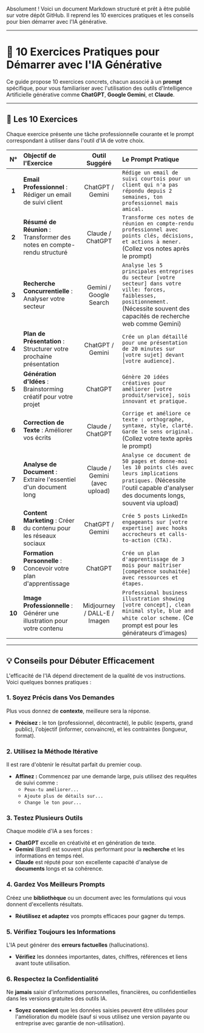 Absolument ! Voici un document Markdown structuré et prêt à être publié sur votre dépôt GitHub. Il reprend les 10 exercices pratiques et les conseils pour bien démarrer avec l'IA générative.

***

# 🤖 10 Exercices Pratiques pour Démarrer avec l'IA Générative

Ce guide propose 10 exercices concrets, chacun associé à un **prompt** spécifique, pour vous familiariser avec l'utilisation des outils d'Intelligence Artificielle générative comme **ChatGPT**, **Google Gemini**, et **Claude**.

---

## 🚀 Les 10 Exercices

Chaque exercice présente une tâche professionnelle courante et le prompt correspondant à utiliser dans l'outil d'IA de votre choix.

| N° | Objectif de l'Exercice | Outil Suggéré | Le Prompt Pratique |
| :---: | :--- | :---: | :--- |
| **1** | **Email Professionnel** : Rédiger un email de suivi client | ChatGPT / Gemini | `Rédige un email de suivi courtois pour un client qui n'a pas répondu depuis 2 semaines, ton professionnel mais amical.` |
| **2** | **Résumé de Réunion** : Transformer des notes en compte-rendu structuré | Claude / ChatGPT | `Transforme ces notes de réunion en compte-rendu professionnel avec points clés, décisions, et actions à mener.` (Collez vos notes après le prompt) |
| **3** | **Recherche Concurrentielle** : Analyser votre secteur | Gemini / Google Search | `Analyse les 5 principales entreprises du secteur [votre secteur] dans votre ville: forces, faiblesses, positionnement.` (Nécessite souvent des capacités de recherche web comme Gemini) |
| **4** | **Plan de Présentation** : Structurer votre prochaine présentation | ChatGPT / Gemini | `Crée un plan détaillé pour une présentation de 20 minutes sur [votre sujet] devant [votre audience].` |
| **5** | **Génération d'Idées** : Brainstorming créatif pour votre projet | ChatGPT | `Génère 20 idées créatives pour améliorer [votre produit/service], sois innovant et pratique.` |
| **6** | **Correction de Texte** : Améliorer vos écrits | Claude / ChatGPT | `Corrige et améliore ce texte : orthographe, syntaxe, style, clarté. Garde le sens original.` (Collez votre texte après le prompt) |
| **7** | **Analyse de Document** : Extraire l'essentiel d'un document long | Claude / Gemini (avec upload) | `Analyse ce document de 50 pages et donne-moi les 10 points clés avec leurs implications pratiques.` (Nécessite l'outil capable d'analyser des documents longs, souvent via upload) |
| **8** | **Content Marketing** : Créer du contenu pour les réseaux sociaux | ChatGPT / Gemini | `Crée 5 posts LinkedIn engageants sur [votre expertise] avec hooks accrocheurs et calls-to-action (CTA).` |
| **9** | **Formation Personnelle** : Concevoir votre plan d'apprentissage | ChatGPT | `Crée un plan d'apprentissage de 3 mois pour maîtriser [compétence souhaitée] avec ressources et étapes.` |
| **10** | **Image Professionnelle** : Générer une illustration pour votre contenu | Midjourney / DALL-E / Imagen | `Professional business illustration showing [votre concept], clean minimal style, blue and white color scheme.` (Ce prompt est pour les générateurs d'images) |

---

## 💡 Conseils pour Débuter Efficacement

L'efficacité de l'IA dépend directement de la qualité de vos instructions. Voici quelques bonnes pratiques :

### 1. Soyez Précis dans Vos Demandes
Plus vous donnez de **contexte**, meilleure sera la réponse.
* **Précisez :** le ton (professionnel, décontracté), le public (experts, grand public), l'objectif (informer, convaincre), et les contraintes (longueur, format).

### 2. Utilisez la Méthode Itérative
Il est rare d'obtenir le résultat parfait du premier coup.
* **Affinez :** Commencez par une demande large, puis utilisez des requêtes de suivi comme :
    * `Peux-tu améliorer...`
    * `Ajoute plus de détails sur...`
    * `Change le ton pour...`

### 3. Testez Plusieurs Outils
Chaque modèle d'IA a ses forces :
* **ChatGPT** excelle en créativité et en génération de texte.
* **Gemini** (Bard) est souvent plus performant pour la **recherche** et les informations en temps réel.
* **Claude** est réputé pour son excellente capacité d'analyse de **documents** longs et sa cohérence.

### 4. Gardez Vos Meilleurs Prompts
Créez une **bibliothèque** ou un document avec les formulations qui vous donnent d'excellents résultats.
* **Réutilisez et adaptez** vos prompts efficaces pour gagner du temps.

### 5. Vérifiez Toujours les Informations
L'IA peut générer des **erreurs factuelles** (hallucinations).
* **Vérifiez** les données importantes, dates, chiffres, références et liens avant toute utilisation.

### 6. Respectez la Confidentialité
Ne **jamais** saisir d'informations personnelles, financières, ou confidentielles dans les versions gratuites des outils IA.
* **Soyez conscient** que les données saisies peuvent être utilisées pour l'amélioration du modèle (sauf si vous utilisez une version payante ou entreprise avec garantie de non-utilisation).
